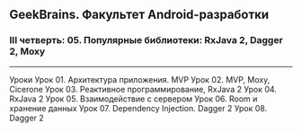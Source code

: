 ## GeekBrains. Факультет Android-разработки
### III четверть: 05. Популярные библиотеки: RxJava 2, Dagger 2, Moxy

---
Уроки
Урок 01. Архитектура приложения. MVP
Урок 02. MVP, Moxy, Cicerone
Урок 03. Реактивное программирование, RxJava 2
Урок 04. RxJava 2
Урок 05. Взаимодействие с сервером
Урок 06. Room и хранение данных
Урок 07. Dependency Injection. Dagger 2
Урок 08. Dagger 2
